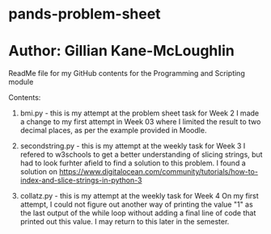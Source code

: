 # pands-problem-sheet
# Author: Gillian Kane-McLoughlin

ReadMe file for my GitHub contents for the Programming and Scripting module

Contents:
1) bmi.py - this is my attempt at the problem sheet task for Week 2
I made a change to my first attempt in Week 03 where I limited the result to two decimal places, as per the example provided in Moodle.

2) secondstring.py - this is my attempt at the weekly task for Week 3
I refered to w3schools to get a better understanding of slicing strings, but had to look furhter afield to find a solution to this problem.
I found a solution on https://www.digitalocean.com/community/tutorials/how-to-index-and-slice-strings-in-python-3

3) collatz.py - this is my attempt at the weekly task for Week 4
On my first attempt, I could not figure out another way of printing the value "1" as the last output of the while loop without adding a final line of code that printed out this value.
I may return to this later in the semester.